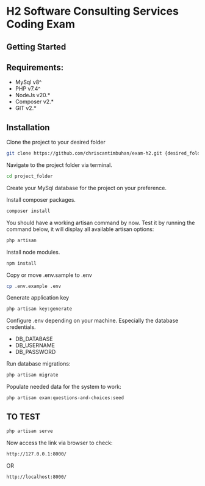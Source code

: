 # H2 Software Consulting Services Coding Exam

## Getting Started

## Requirements:
- MySql v8^
- PHP v7.4^
- NodeJs v20.*
- Composer v2.*
- GIT v2.*

## Installation

Clone the project to your desired folder

```sh
git clone https://github.com/chriscantimbuhan/exam-h2.git {desired_folder}
```

Navigate to the project folder via terminal.
```sh
cd project_folder
```

Create your MySql database for the project on your preference.

Install composer packages.
```sh
composer install
```

You should have a working artisan command by now. Test it by running the command below, it will display  all available artisan options:
```sh
php artisan
```

Install node modules.
```sh
npm install
```

Copy or move .env.sample to .env
```sh
cp .env.example .env
```

Generate application key
```sh
php artisan key:generate
```

Configure .env depending on your machine. Especially the database credentials.
- DB_DATABASE
- DB_USERNAME
- DB_PASSWORD

Run database migrations:
```sh
php artisan migrate
```

Populate needed data for the system to work:
```sh
php artisan exam:questions-and-choices:seed
```

## TO TEST
```sh
php artisan serve
```

Now access the link via browser to check:
```sh
http://127.0.0.1:8000/
```
OR
```sh
http://localhost:8000/
```
